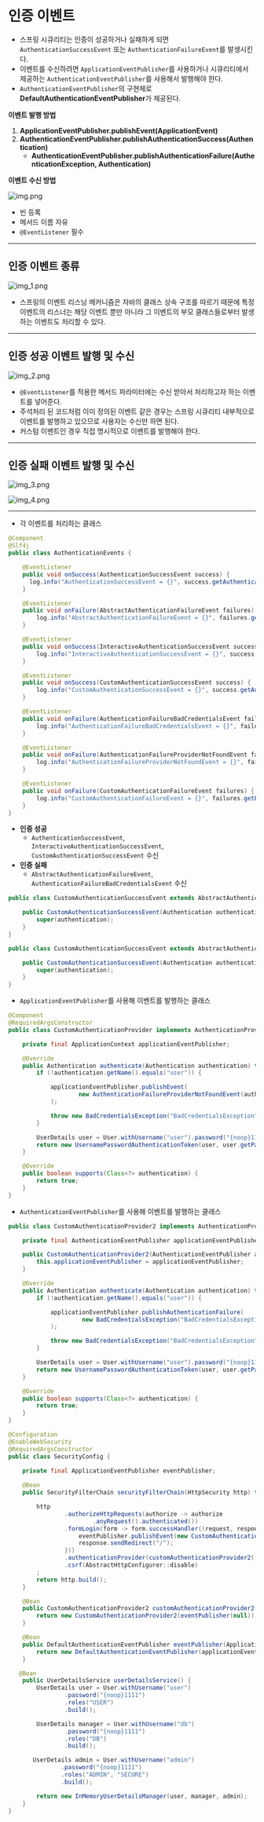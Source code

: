 # 인증 이벤트

- 스프링 시큐리티는 인증이 성공하거나 실패하게 되면 `AuthenticationSuccessEvent` 또는 `AuthenticationFailureEvent`를 발생시킨다.
- 이벤트를 수신하려면 `ApplicationEventPublisher`를 사용하거나 시큐리티에서 제공하는 `AuthenticationEventPublisher`를 사용해서 발행해야 한다.
- `AuthenticationEventPublisher`의 구현체로 **DefaultAuthenticationEventPublisher**가 제공된다.

**이벤트 발행 방법**
1. **ApplicationEventPublisher.publishEvent(ApplicationEvent)**
2. **AuthenticationEventPublisher.publishAuthenticationSuccess(Authentication)**
   - **AuthenticationEventPublisher.publishAuthenticationFailure(AuthenticationException, Authentication)**

**이벤트 수신 방법**

![img.png](image/img.png)

- 빈 등록
- 메서드 이름 자유
- `@EventListener` 필수

---

## 인증 이벤트 종류

![img_1.png](image/img_1.png)

- 스프링의 이벤트 리스닝 메커니즘은 자바의 클래스 상속 구조를 따르기 때문에 특정 이벤트의 리스너는 해당 이벤트 뿐만 아니라 그 이벤트의 부모 클래스들로부터 발생하는 이벤트도 처리할 수 있다.

---

## 인증 성공 이벤트 발행 및 수신

![img_2.png](image/img_2.png)

- `@EventListener`를 적용한 메서드 파라미터에는 수신 받아서 처리하고자 하는 이벤트를 넣어준다.
- 주석처리 된 코드처럼 이미 정의된 이벤트 같은 경우는 스프링 시큐리티 내부적으로 이벤트를 발행하고 있으므로 사용자는 수신만 하면 된다.
- 커스텀 이벤트인 경우 직접 명시적으로 이벤트를 발행해야 한다.

---

## 인증 실패 이벤트 발행 및 수신

![img_3.png](image/img_3.png)

![img_4.png](image/img_4.png)

---

- 각 이벤트를 처리하는 클래스

```java
@Component
@Slf4j
public class AuthenticationEvents {

    @EventListener
    public void onSuccess(AuthenticationSuccessEvent success) {
      log.info("AuthenticationSuccessEvent = {}", success.getAuthentication().getName());
    }

    @EventListener
    public void onFailure(AbstractAuthenticationFailureEvent failures) {
        log.info("AbstractAuthenticationFailureEvent = {}", failures.getException().getMessage());
    }

    @EventListener
    public void onSuccess(InteractiveAuthenticationSuccessEvent success) {
        log.info("InteractiveAuthenticationSuccessEvent = {}", success.getAuthentication().getName());
    }

    @EventListener
    public void onSuccess(CustomAuthenticationSuccessEvent success) {
        log.info("CustomAuthenticationSuccessEvent = {}", success.getAuthentication().getName());
    }

    @EventListener
    public void onFailure(AuthenticationFailureBadCredentialsEvent failures) {
        log.info("AuthenticationFailureBadCredentialsEvent = {}", failures.getException().getMessage());
    }

    @EventListener
    public void onFailure(AuthenticationFailureProviderNotFoundEvent failures) {
        log.info("AuthenticationFailureProviderNotFoundEvent = {}", failures.getException().getMessage());
    }

    @EventListener
    public void onFailure(CustomAuthenticationFailureEvent failures) {
        log.info("CustomAuthenticationFailureEvent = {}", failures.getException().getMessage());
    }
}
```

- **인증 성공**
  - `AuthenticationSuccessEvent`, `InteractiveAuthenticationSuccessEvent`, `CustomAuthenticationSuccessEvent` 수신
- **인증 실패**
  - `AbstractAuthenticationFailureEvent`, `AuthenticationFailureBadCredentialsEvent` 수신


```java
public class CustomAuthenticationSuccessEvent extends AbstractAuthenticationEvent {

    public CustomAuthenticationSuccessEvent(Authentication authentication) {
        super(authentication);
    }
}
```
```java
public class CustomAuthenticationSuccessEvent extends AbstractAuthenticationEvent {

    public CustomAuthenticationSuccessEvent(Authentication authentication) {
        super(authentication);
    }
}
```

- `ApplicationEventPublisher`를 사용해 이벤트를 발행하는 클래스

```java
@Component
@RequiredArgsConstructor
public class CustomAuthenticationProvider implements AuthenticationProvider {

    private final ApplicationContext applicationEventPublisher;

    @Override
    public Authentication authenticate(Authentication authentication) throws AuthenticationException {
        if (!authentication.getName().equals("user")) {

            applicationEventPublisher.publishEvent(
                    new AuthenticationFailureProviderNotFoundEvent(authentication, new BadCredentialsException("BadCredentialsException"))
            );

            throw new BadCredentialsException("BadCredentialsException");
        }

        UserDetails user = User.withUsername("user").password("{noop}1111").roles("USER").build();
        return new UsernamePasswordAuthenticationToken(user, user.getPassword(), user.getAuthorities());
    }

    @Override
    public boolean supports(Class<?> authentication) {
        return true;
    }
}
```

- `AuthenticationEventPublisher`를 사용해 이벤트를 발행하는 클래스

```java
public class CustomAuthenticationProvider2 implements AuthenticationProvider {

    private final AuthenticationEventPublisher applicationEventPublisher;

    public CustomAuthenticationProvider2(AuthenticationEventPublisher applicationEventPublisher) {
        this.applicationEventPublisher = applicationEventPublisher;
    }

    @Override
    public Authentication authenticate(Authentication authentication) throws AuthenticationException {
        if (!authentication.getName().equals("user")) {

            applicationEventPublisher.publishAuthenticationFailure(
                     new BadCredentialsException("BadCredentialsException"), authentication
            );

            throw new BadCredentialsException("BadCredentialsException");
        }

        UserDetails user = User.withUsername("user").password("{noop}1111").roles("USER").build();
        return new UsernamePasswordAuthenticationToken(user, user.getPassword(), user.getAuthorities());
    }

    @Override
    public boolean supports(Class<?> authentication) {
        return true;
    }
}
```
```java
@Configuration
@EnableWebSecurity
@RequiredArgsConstructor
public class SecurityConfig {

    private final ApplicationEventPublisher eventPublisher;
    
    @Bean
    public SecurityFilterChain securityFilterChain(HttpSecurity http) throws Exception {

        http
                .authorizeHttpRequests(authorize -> authorize
                        .anyRequest().authenticated())
                .formLogin(form -> form.successHandler((request, response, authentication) -> {
                    eventPublisher.publishEvent(new CustomAuthenticationSuccessEvent(authentication));
                    response.sendRedirect("/");
                }))
                .authenticationProvider(customAuthenticationProvider2())
                .csrf(AbstractHttpConfigurer::disable)
        ;
        return http.build();
    }

    @Bean
    public CustomAuthenticationProvider2 customAuthenticationProvider2() {
        return new CustomAuthenticationProvider2(eventPublisher(null));
    }

    @Bean
    public DefaultAuthenticationEventPublisher eventPublisher(ApplicationEventPublisher applicationEventPublisher) {
        return new DefaultAuthenticationEventPublisher(applicationEventPublisher);
    }

   @Bean
    public UserDetailsService userDetailsService() {
        UserDetails user = User.withUsername("user")
                .password("{noop}1111")
                .roles("USER")
                .build();

        UserDetails manager = User.withUsername("db")
                .password("{noop}1111")
                .roles("DB")
                .build();

       UserDetails admin = User.withUsername("admin")
               .password("{noop}1111")
               .roles("ADMIN", "SECURE")
               .build();

        return new InMemoryUserDetailsManager(user, manager, admin);
    }
}
```
